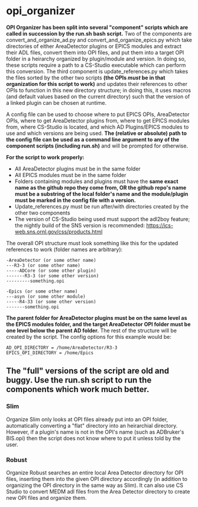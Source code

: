 # opi_organizer #

**OPI Organizer has been split into several "component" scripts which are called in succession by the run.sh bash script.** Two of the components are convert_and_organize_ad.py and convert_and_organize_epics.py which take directories of either AreaDetector plugins or EPICS modules and extract their ADL files, convert them into OPI files, and put them into a target OPI folder in a heirarchy organized by plugin/module and version. In doing so, these scripts require a path to a CS-Studio executable which can perform this conversion. The third component is update_references.py which takes the files sorted by the other two scripts **(the OPIs *must* be in that organization for this script to work)** and updates their references to other OPIs to function in this new directory structure; in doing this, it uses macros (and default values based on the current directory) such that the version of a linked plugin can be chosen at runtime.

A config file can be used to choose where to put EPICS OPIs, AreaDetector OPIs, where to get AreaDetector plugins from, where to get EPICS modules from, where CS-Studio is located, and which AD Plugins/EPICS modules to use and which versions are being used. **The (relative or absolute) path to the config file can be used as a command line argument to any of the component scripts (including run.sh)** and will be prompted for otherwise.

**For the script to work properly:**
* All AreaDetector plugins must be in the same folder
* All EPICS modules must be in the same folder
* Folders containing modules and plugins must have the **same exact name as the github repo they come from, OR the github repo's name must be a substring of the local folder's name and the module/plugin must be marked in the config file with a version.**
* Update_references.py must be run after/with directories created by the other two components
* The version of CS-Studio being used must support the adl2boy feature; the nightly build of the SNS version is recommended: https://ics-web.sns.ornl.gov/css/products.html

The overall OPI structure must look something like this for the updated references to work (folder names are arbitrary):

```
-AreaDetector (or some other name)
---R3-3 (or some other name)
-----ADCore (or some other plugin)
-------R3-3 (or some other version)
---------something.opi
        
-Epics (or some other name)
---asyn (or some other module)
-----R4-33 (or some other version)
-------something.opi
```

**The parent folder for AreaDetector plugins must be on the same level as the EPICS modules folder, and the target AreaDetector OPI folder must be one level below the parent AD folder.** The rest of the structure will be created by the script. The config options for this example would be:

```
AD_OPI_DIRECTORY = /home/AreaDetector/R3-3
EPICS_OPI_DIRECTORY = /home/Epics
```

## The "full" versions of the script are old and buggy. Use the run.sh script to run the components which work much better. ##
### Slim ###
Organize Slim only looks at OPI files already put into an OPI folder, automatically converting a "flat" directory into an heirarchial directory. However, if a plugin's name is not in the OPI's name (such as ADBruker's BIS.opi) then the script does not know where to put it unless told by the user.

### Robust ###
Organize Robust searches an entire local Area Detector directory for OPI files, inserting them into the given OPI directory accordingly (in addition to organizing the OPI directory in the same way as Slim). It can also use CS Studio to convert MEDM adl files from the Area Detector directory to create new OPI files and organize them.
